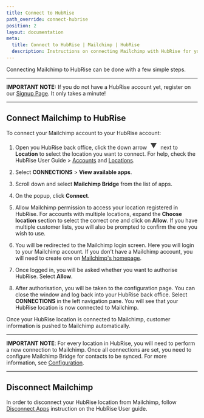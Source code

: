 ```yaml
---
title: Connect to HubRise
path_override: connect-hubrise
position: 2
layout: documentation
meta:
  title: Connect to HubRise | Mailchimp | HubRise
  description: Instructions on connecting Mailchimp with HubRise for your EPOS to work with other apps as a cohesive whole. Connect apps and synchronise your data.
---
```


Connecting Mailchimp to HubRise can be done with a few simple steps.

---

**IMPORTANT NOTE:** If you do not have a HubRise account yet, register on our [Signup Page](https://manager.hubrise.com/signup). It only takes a minute!

---

## Connect Mailchimp to HubRise

To connect your Mailchimp account to your HubRise account:

1. Open you HubRise back office, click the down arrow <InlineImage width="28" height="21">![Down arrow icon](../images/009-arrow.jpg)</InlineImage> next to **Location** to select the location you want to connect. For help, check the HubRise User Guide > [Accounts](/docs/account) and [Locations](/docs/locations).

1. Select **CONNECTIONS** > **View available apps**.

1. Scroll down and select **Mailchimp Bridge** from the list of apps.

1. On the popup, click **Connect**.

1. Allow Mailchimp permission to access your location registered in HubRise. For accounts with multiple locations, expand the **Choose location** section to select the correct one and click on **Allow**. If you have multiple customer lists, you will also be prompted to confirm the one you wish to use.

1. You will be redirected to the Mailchimp login screen. Here you will login to your Mailchimp account. If you don't have a Mailchimp account, you will need to create one on [Mailchimp's homepage](www.mailchimp.com).

1. Once logged in, you will be asked whether you want to authorise HubRise. Select **Allow**.

1. After authorisation, you will be taken to the configuration page. You can close the window and log back into your HubRise back office. Select **CONNECTIONS** in the left navigation pane. You will see that your HubRise location is now connected to Mailchimp.

Once your HubRise location is connected to Mailchimp, customer information is pushed to Mailchimp automatically.

---

**IMPORTANT NOTE**: For every location in HubRise, you will need to perform a new connection to Mailchimp. Once all connections are set, you need to configure Mailchimp Bridge for contacts to be synced. For more information, see [Configuration](/apps/mailchimp/configuration/).

---

## Disconnect Mailchimp

In order to disconnect your HubRise location from Mailchimp, follow [Disconnect Apps](/docs/connections/#disconnect-app) instruction on the HubRise User guide.
